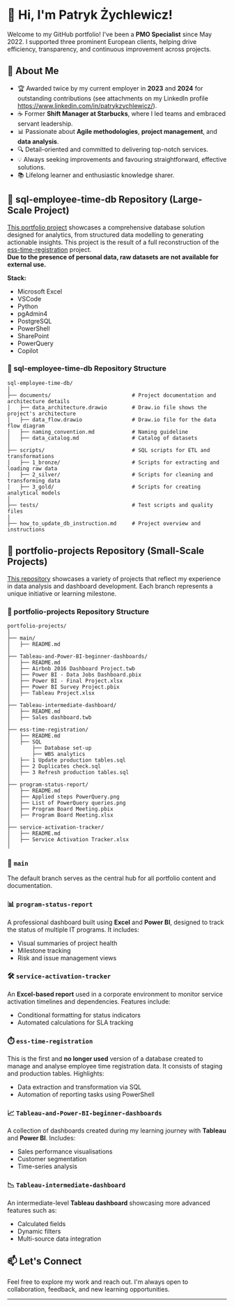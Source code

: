 
# 👋 Hi, I'm Patryk Żychlewicz!

Welcome to my GitHub portfolio! I've been a **PMO Specialist** since May 2022. I supported three prominent European clients, helping drive efficiency, transparency, and continuous improvement across projects.

## 🧠 About Me

- 🏆 Awarded twice by my current employer in **2023** and **2024** for outstanding contributions (see attachments on my LinkedIn profile https://www.linkedin.com/in/patrykzychlewicz/).
- ☕ Former **Shift Manager at Starbucks**, where I led teams and embraced servant leadership.
- 📊 Passionate about **Agile methodologies**, **project management**, and **data analysis**.
- 🔍 Detail-oriented and committed to delivering top-notch services.
- 💡 Always seeking improvements and favouring straightforward, effective solutions.
- 📚 Lifelong learner and enthusiastic knowledge sharer.

## 🧰 sql-employee-time-db Repository (Large-Scale Project)
  [This portfolio project](https://github.com/nerwuuus/sql-employee-time-db/tree/main) showcases a comprehensive database solution designed for analytics, from structured data modelling to generating actionable insights. This project is the result of a full reconstruction of the [ess-time-registration](https://github.com/nerwuuus/portfolio-projects/tree/ess-time-registration) project. 
  <br>**Due to the presence of personal data, raw datasets are not available for external use.**

**Stack:**
* Microsoft Excel
* VSCode
* Python
* pgAdmin4
* PostgreSQL
* PowerShell
* SharePoint
* PowerQuery
* Copilot


### 📂 sql-employee-time-db Repository Structure
```
sql-employee-time-db/
│
├── documents/                          # Project documentation and architecture details
│   ├── data_architecture.drawio        # Draw.io file shows the project's architecture
│   ├── data_flow.drawio                # Draw.io file for the data flow diagram
│   ├── naming_convention.md            # Naming guideline
│   ├── data_catalog.md                 # Catalog of datasets
│
├── scripts/                            # SQL scripts for ETL and transformations
│   ├── 1_bronze/                       # Scripts for extracting and loading raw data
│   ├── 2_silver/                       # Scripts for cleaning and transforming data
│   ├── 3_gold/                         # Scripts for creating analytical models
│
├── tests/                              # Test scripts and quality files
│
├── how_to_update_db_instruction.md     # Project overview and instructions

```

## 🧰 portfolio-projects Repository (Small-Scale Projects)

  [This repository](https://github.com/nerwuuus/portfolio-projects) showcases a variety of projects that reflect my experience in data analysis and dashboard development. Each branch represents a unique initiative or learning milestone.

### 📂 portfolio-projects Repository Structure
```
portfolio-projects/
│
├── main/                               
│   ├── README.md                       
│
├── Tableau-and-Power-BI-beginner-dashboards/    
│   ├── README.md                       
│   ├── Airbnb 2016 Dashboard Project.twb
│   ├── Power BI - Data Jobs Dashboard.pbix
│   ├── Power BI - Final Project.xlsx
│   ├── Power BI Survey Project.pbix
│   ├── Tableau Project.xlsx
│
├── Tableau-intermediate-dashboard/     
│   ├── README.md                       
│   ├── Sales dashboard.twb
│
├── ess-time-registration/              
│   ├── README.md                       
│   ├── SQL
│       ├── Database set-up
│       ├── WBS analytics
│   ├── 1 Update production tables.sql
│   ├── 2 Duplicates check.sql
│   ├── 3 Refresh production tables.sql
│
├── program-status-report/                                        
│   ├── README.md                       
│   ├── Applied steps PowerQuery.png
│   ├── List of PowerQuery queries.png
│   ├── Program Board Meeting.pbix
│   ├── Program Board Meeting.xlsx
│
├── service-activation-tracker/         
│   ├── README.md                       
│   ├── Service Activation Tracker.xlsx
│

```

### 🔄 `main`
The default branch serves as the central hub for all portfolio content and documentation.

### 📊 `program-status-report`
A professional dashboard built using **Excel** and **Power BI**, designed to track the status of multiple IT programs. It includes:
- Visual summaries of project health
- Milestone tracking
- Risk and issue management views

### 🛠️ `service-activation-tracker`
An **Excel-based report** used in a corporate environment to monitor service activation timelines and dependencies. Features include:
- Conditional formatting for status indicators
- Automated calculations for SLA tracking

### ⏱️ `ess-time-registration`
This is the first and **no longer used** version of a database created to manage and analyse employee time registration data. It consists of staging and production tables. Highlights:
- Data extraction and transformation via SQL
- Automation of reporting tasks using PowerShell

### 📈 `Tableau-and-Power-BI-beginner-dashboards`
A collection of dashboards created during my learning journey with **Tableau** and **Power BI**. Includes:
- Sales performance visualisations
- Customer segmentation
- Time-series analysis

### 📉 `Tableau-intermediate-dashboard`
An intermediate-level **Tableau dashboard** showcasing more advanced features such as:
- Calculated fields
- Dynamic filters
- Multi-source data integration

## 📫 Let's Connect

Feel free to explore my work and reach out. I'm always open to collaboration, feedback, and new learning opportunities.

---



<!--
**nerwuuus/nerwuuus** is a ✨ _special_ ✨ repository because its `README.md` (this file) appears on your GitHub profile.

Here are some ideas to get you started:

- 🔭 I’m currently working on ...
- 🌱 I’m currently learning ...
- 👯 I’m looking to collaborate on ...
- 🤔 I’m looking for help with ...
- 💬 Ask me about ...
- 📫 How to reach me: ...
- 😄 Pronouns: ...
- ⚡ Fun fact: ...
-->
